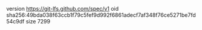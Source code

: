 version https://git-lfs.github.com/spec/v1
oid sha256:49bda038f63ccb1f79c5fef9d992f6861adecf7af348f76ce5271be7fd54c9df
size 7299
